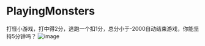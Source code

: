 # PlayingMonsters
打怪小游戏，打中得2分，逃跑一个扣1分，总分小于-2000自动结束游戏，你能坚持5分钟吗？
![image](https://github.com/ShiWenChen/PlayingMonsters/blob/master/PlayingMonsters/preview.gif)

